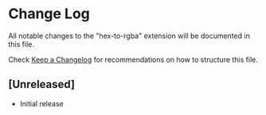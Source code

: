 # Change Log
All notable changes to the "hex-to-rgba" extension will be documented in this file.

Check [Keep a Changelog](http://keepachangelog.com/) for recommendations on how to structure this file.

## [Unreleased]
- Initial release